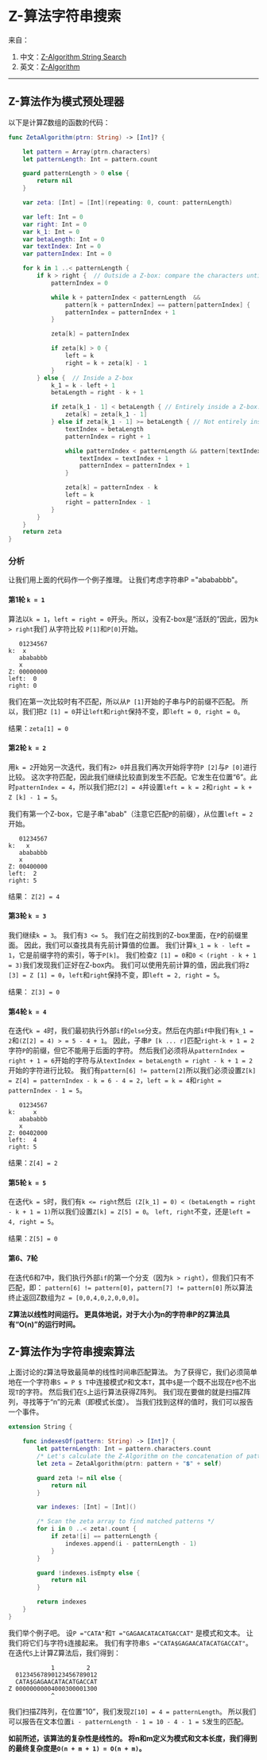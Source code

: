 # Z-算法字符串搜索


来自：

1. 中文：[Z-Algorithm String Search](https://github.com/andyRon/swift-algorithm-club-cn/tree/master/Z-Algorithm)
2. 英文：[Z-Algorithm](https://github.com/andyRon/swift-algorithm-club/tree/master/Z-Algorithm)

---


## Z-算法作为模式预处理器

以下是计算Z数组的函数的代码：
```swift
func ZetaAlgorithm(ptrn: String) -> [Int]? {

    let pattern = Array(ptrn.characters)
    let patternLength: Int = pattern.count

    guard patternLength > 0 else {
        return nil
    }

    var zeta: [Int] = [Int](repeating: 0, count: patternLength)

    var left: Int = 0
    var right: Int = 0
    var k_1: Int = 0
    var betaLength: Int = 0
    var textIndex: Int = 0
    var patternIndex: Int = 0

    for k in 1 ..< patternLength {
        if k > right {  // Outside a Z-box: compare the characters until mismatch
            patternIndex = 0

            while k + patternIndex < patternLength  &&
                pattern[k + patternIndex] == pattern[patternIndex] {
                patternIndex = patternIndex + 1
            }

            zeta[k] = patternIndex

            if zeta[k] > 0 {
                left = k
                right = k + zeta[k] - 1
            }
        } else {  // Inside a Z-box
            k_1 = k - left + 1
            betaLength = right - k + 1

            if zeta[k_1 - 1] < betaLength { // Entirely inside a Z-box: we can use the values computed before
                zeta[k] = zeta[k_1 - 1]
            } else if zeta[k_1 - 1] >= betaLength { // Not entirely inside a Z-box: we must proceed with comparisons too
                textIndex = betaLength
                patternIndex = right + 1

                while patternIndex < patternLength && pattern[textIndex] == pattern[patternIndex] {
                    textIndex = textIndex + 1
                    patternIndex = patternIndex + 1
                }

                zeta[k] = patternIndex - k
                left = k
                right = patternIndex - 1
            }
        }
    }
    return zeta
}
```
### 分析
让我们用上面的代码作一个例子推理。 让我们考虑字符串P ="abababbb"。

#### 第1轮 `k = 1`
算法以`k = 1`，`left = right = 0`开头。所以，没有Z-box是“活跃的”因此，因为`k > right`我们 从字符比较 `P[1]`和`P[0]`开始。
```
   01234567
k:  x
   abababbb
   x
Z: 00000000
left:  0
right: 0
```

我们在第一次比较时有不匹配，所以从`P [1]`开始的子串与P的前缀不匹配。 所以，我们把`Z [1] = 0`并让`left`和`right`保持不变，即`left = 0, right = 0`。

结果：`zeta[1] = 0`

#### 第2轮 `k = 2`
用`k = 2`开始另一次迭代，我们有`2> 0`并且我们再次开始将字符`P [2]`与`P [0]`进行比较。 这次字符匹配，因此我们继续比较直到发生不匹配。它发生在位置“6”。此时`patternIndex = 4`，所以我们把`Z[2] = 4`并设置`left = k = 2`和`right = k + Z [k] - 1 = 5`。

我们有第一个Z-box，它是子串"abab"（注意它匹配`P`的前缀），从位置`left = 2`开始。
```
   01234567
k:   x
   abababbb
   x
Z: 00400000
left:  2
right: 5
```

结果： `Z[2] = 4`

#### 第3轮 `k = 3`
我们继续`k = 3`。 我们有`3 <= 5`。 我们在之前找到的Z-box里面，在`P`的前缀里面。 因此，我们可以查找具有先前计算值的位置。 我们计算`k_1 = k - left = 1`，它是前缀字符的索引，等于`P[k]`。 我们检查`Z [1] = 0`和`0 < (right - k + 1 = 3)`我们发现我们正好在Z-box内。 我们可以使用先前计算的值，因此我们将`Z [3] = Z [1] = 0`，`left`和`right`保持不变，即`left = 2, right = 5`。

结果： `Z[3] = 0`

#### 第4轮 `k = 4`
在迭代`k = 4`时，我们最初执行外部`if`的`else`分支。然后在内部`if`中我们有`k_1 = 2`和`(Z[2] = 4) > = 5 - 4 + 1`。 因此，子串`P [k ... r]`匹配`right-k + 1 = 2`字符`P`的前缀，但它不能用于后面的字符。 然后我们必须将从`patternIndex = right + 1 = 6`开始的字符与从`textIndex = betaLength = right - k + 1 = 2`开始的字符进行比较。 我们有`pattern[6] != pattern[2]`所以我们必须设置`Z[k] = Z[4] = patternIndex - k = 6 - 4 = 2`，`left = k = 4`和`right = patternIndex - 1 = 5`。
```
   01234567
k:     x
   abababbb
   x
Z: 00402000
left:  4
right: 5
```

结果：`Z[4] = 2`

#### 第5轮 `k = 5`
在迭代`k = 5`时，我们有`k <= right`然后` (Z[k_1] = 0) < (betaLength = right - k + 1 = 1)`所以我们设置`Z[k] = Z[5] = 0`。 `left, right`不变，还是`left = 4, right = 5`。

结果：`Z[5] = 0`

#### 第6、7轮
在迭代6和7中，我们执行外部`if`的第一个分支（因为`k > right`），但我们只有不匹配，即：
`pattern[6] != pattern[0]`，`pattern[7] != pattern[0]`
所以算法终止返回Z数组为`Z = [0,0,4,0,2,0,0,0]`。

**Z算法以线性时间运行。 更具体地说，对于大小为n的字符串P的Z算法具有“O(n)”的运行时间。**

## Z-算法作为字符串搜索算法

上面讨论的`Z`算法导致最简单的线性时间串匹配算法。 为了获得它，我们必须简单地在一个字符串`S = P $ T`中连接模式`P`和文本`T`，其中`$`是一个既不出现在`P`也不出现`T`的字符。 然后我们在`S`上运行算法获得Z阵列。 我们现在要做的就是扫描Z阵列，寻找等于“n”的元素（即模式长度）。 当我们找到这样的值时，我们可以报告一个事件。
```swift
extension String {

    func indexesOf(pattern: String) -> [Int]? {
        let patternLength: Int = pattern.characters.count
        /* Let's calculate the Z-Algorithm on the concatenation of pattern and text */
        let zeta = ZetaAlgorithm(ptrn: pattern + "💲" + self)

        guard zeta != nil else {
            return nil
        }

        var indexes: [Int] = [Int]()

        /* Scan the zeta array to find matched patterns */
        for i in 0 ..< zeta!.count {
            if zeta![i] == patternLength {
                indexes.append(i - patternLength - 1)
            }
        }

        guard !indexes.isEmpty else {
            return nil
        }

        return indexes
    }
}
```

我们举个例子吧。 设`P ="CATA"`和`T ="GAGAACATACATGACCAT"` 是模式和文本。 让我们将它们与字符`$`连接起来。 我们有字符串`S ="CATA$GAGAACATACATGACCAT"`。 在迭代`S`上计算Z算法后，我们得到：
```
            1         2
  01234567890123456789012
  CATA$GAGAACATACATGACCAT
Z 00000000004000300001300
            ^
```

我们扫描Z阵列，在位置“10”，我们发现`Z[10] = 4 = patternLength`。 所以我们可以报告在文本位置`i - patternLength - 1 = 10 - 4 - 1 = 5`发生的匹配。

**如前所述，该算法的复杂性是线性的。 将n和m定义为模式和文本长度，我们得到的最终复杂度是`O(n + m + 1) = O(n + m)`。**